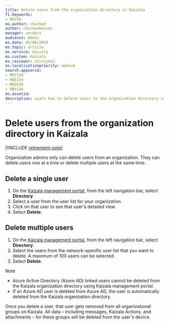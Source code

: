 ```yaml
---
title: Delete users from the organization directory in Kaizala
f1.keywords:
- NOCSH
ms.author: chucked
author: chuckedmonson
manager: serdars
audience: Admin
ms.date: 05/08/2019
ms.topic: article
ms.service: kaizala
ms.custom: Kaizala
ms.reviewer: nitinjms2
ms.localizationpriority: medium
search.appverid:
- MET150
- MOE150
- MED150
- MBS150
ms.assetid: 
description: Learn how to delete users to the organization directory in Kaizala.
---
```


# Delete users from the organization directory in Kaizala

[!INCLUDE [retirement-note](includes/retirement-note.md)]

Organization admins only can delete users from an organization. They can delete users one at a time or delete multiple users at the same time.

## Delete a single user

1. On the [Kaizala management portal](https://manage.kaiza.la), from the left navigation bar, select **Directory**.
2. Select a user from the user list for your organization.
3. Click on that user to see that user's detailed view.
4. Select **Delete**.

## Delete multiple users

1. On the [Kaizala management portal](https://manage.kaiza.la), from the left navigation bar, select **Directory**.
2. Select the users from the network-specific user list that you want to delete. A maximum of 100 users can be selected.
3. Select **Delete**.

> [!NOTE]
> - Azure Active Directory (Azure AD) linked users cannot be deleted from the Kaizala organization directory using Kaizala management portal.
> - If an Azure AD user is deleted from Azure AD, the user is automatically deleted from the Kaizala organization directory.

Once you delete a user, that user gets removed from all organizational groups on Kaizala. All data – including messages, Kaizala Actions, and attachments – for these groups will be deleted from the user's device. 
